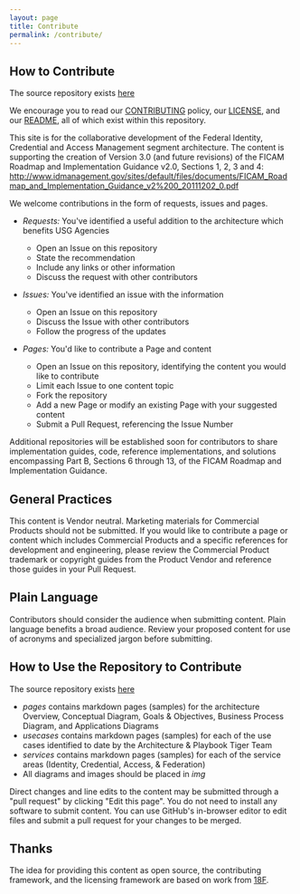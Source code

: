 ```yaml
---
layout: page
title: Contribute
permalink: /contribute/
---
```


## How to Contribute
The source repository exists [here](https://github.com/GSA/ficam-arch/)

We encourage you to read our [CONTRIBUTING](../CONTRIBUTING.md) policy, our [LICENSE](../LICENSE.md), and our [README](../README.md), all of which exist within this repository.  

This site is for the collaborative development of the Federal Identity, Credential and Access Management segment architecture. The content is supporting the creation of Version 3.0 (and future revisions) of the FICAM Roadmap and Implementation Guidance v2.0, Sections 1, 2, 3 and 4:  http://www.idmanagement.gov/sites/default/files/documents/FICAM_Roadmap_and_Implementation_Guidance_v2%200_20111202_0.pdf

We welcome contributions in the form of requests, issues and pages.  

* _Requests:_ You've identified a useful addition to the architecture which benefits USG Agencies
  * Open an Issue on this repository
  * State the recommendation
  * Include any links or other information
  * Discuss the request with other contributors  

* _Issues:_ You've identified an issue with the information
  * Open an Issue on this repository
  * Discuss the Issue with other contributors
  * Follow the progress of the updates

* _Pages:_ You'd like to contribute a Page and content
  * Open an Issue on this repository, identifying the content you would like to contribute
  * Limit each Issue to one content topic
  * Fork the repository
  * Add a new Page or modify an existing Page with your suggested content
  * Submit a Pull Request, referencing the Issue Number

Additional repositories will be established soon for contributors to share implementation guides, code, reference implementations, and solutions encompassing Part B, Sections 6 through 13, of the FICAM Roadmap and Implementation Guidance.


## General Practices
This content is Vendor neutral. Marketing materials for Commercial Products should not be submitted. If you would like to contribute a page or content which includes Commercial Products and a specific references for development and engineering, please review the Commercial Product trademark or copyright guides from the Product Vendor and reference those guides in your Pull Request.  


## Plain Language
Contributors should consider the audience when submitting content. Plain language benefits a broad audience. Review your proposed content for use of acronyms and specialized jargon before submitting.

## How to Use the Repository to Contribute

The source repository exists [here](https://github.com/GSA/ficam-arch/)

*  _pages_ contains markdown pages (samples) for the architecture Overview, Conceptual Diagram, Goals & Objectives, Business Process Diagram, and Applications Diagrams
* _usecases_ contains markdown pages (samples) for each of the use cases identified to date by the Architecture & Playbook Tiger Team
* _services_ contains markdown pages (samples) for each of the service areas (Identity, Credential, Access, & Federation)
* All diagrams and images should be placed in _img_

Direct changes and line edits to the content may be submitted through a "pull request" by clicking "Edit this page". You do not need to install any software to submit content. You can use GitHub's in-browser editor to edit files and submit a pull request for your changes to be merged.

## Thanks

The idea for providing this content as open source, the contributing framework, and the licensing framework are based on work from [18F](https://18f.gsa.gov). 

